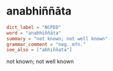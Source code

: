 # anabhiññāta

``` toml
dict_label = "NCPED"
word = "anabhiññāta"
summary = "not known; not well known"
grammar_comment = "neg. mfn."
see_also = ["abhiññata"]
```

not known; not well known

